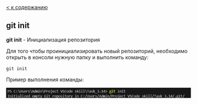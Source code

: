[< к содержанию](./readme.md)

## git init

**git init** - Инициализация репозитория

Для того чтобы проинициализировать новый репозиторий, необходимо открыть в консоли нужную папку и выполнить команду:

```bash=
git init
```

Пример выполнения команды:

![init](./assets/init.png)